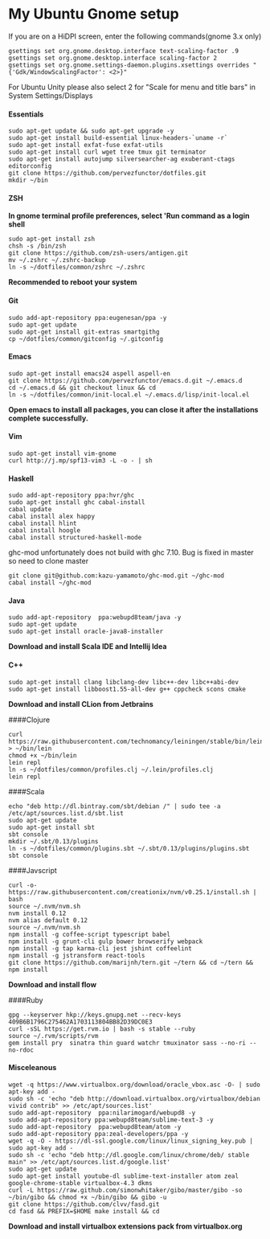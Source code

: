 # My Ubuntu Gnome setup

If you are on a HiDPI screen, enter the following commands(gnome 3.x only)

    gsettings set org.gnome.desktop.interface text-scaling-factor .9
    gsettings set org.gnome.desktop.interface scaling-factor 2
    gsettings set org.gnome.settings-daemon.plugins.xsettings overrides "{'Gdk/WindowScalingFactor': <2>}"

For Ubuntu Unity please also select 2 for "Scale for menu and title bars" in System Settings/Displays

#### Essentials

    sudo apt-get update && sudo apt-get upgrade -y
    sudo apt-get install build-essential linux-headers-`uname -r`
    sudo apt-get install exfat-fuse exfat-utils
    sudo apt-get install curl wget tree tmux git terminator
    sudo apt-get install autojump silversearcher-ag exuberant-ctags editorconfig
    git clone https://github.com/pervezfunctor/dotfiles.git
    mkdir ~/bin

#### ZSH

**In gnome terminal profile preferences, select 'Run command as a login shell**

    sudo apt-get install zsh
    chsh -s /bin/zsh
    git clone https://github.com/zsh-users/antigen.git
    mv ~/.zshrc ~/.zshrc-backup
    ln -s ~/dotfiles/common/zshrc ~/.zshrc

**Recommended to reboot your system**

#### Git

    sudo add-apt-repository ppa:eugenesan/ppa -y
    sudo apt-get update
    sudo apt-get install git-extras smartgithg
    cp ~/dotfiles/common/gitconfig ~/.gitconfig

#### Emacs

    sudo apt-get install emacs24 aspell aspell-en
    git clone https://github.com/pervezfunctor/emacs.d.git ~/.emacs.d
    cd ~/.emacs.d && git checkout linux && cd
    ln -s ~/dotfiles/common/init-local.el ~/.emacs.d/lisp/init-local.el

**Open emacs to install all packages, you can close it after the installations complete successfully.**

#### Vim

    sudo apt-get install vim-gnome
    curl http://j.mp/spf13-vim3 -L -o - | sh

#### Haskell

    sudo add-apt-repository ppa:hvr/ghc
    sudo apt-get install ghc cabal-install
    cabal update
    cabal install alex happy
    cabal install hlint
    cabal install hoogle
    cabal install structured-haskell-mode

ghc-mod unfortunately does not build with ghc 7.10. Bug is fixed in master so need to clone master

    git clone git@github.com:kazu-yamamoto/ghc-mod.git ~/ghc-mod
    cabal install ~/ghc-mod

#### Java

    sudo add-apt-repository  ppa:webupd8team/java -y
    sudo apt-get update
    sudo apt-get install oracle-java8-installer

**Download and install Scala IDE and Intellij Idea**

#### C++

    sudo apt-get install clang libclang-dev libc++-dev libc++abi-dev
    sudo apt-get install libboost1.55-all-dev g++ cppcheck scons cmake

**Download and install CLion from Jetbrains**

####Clojure

    curl https://raw.githubusercontent.com/technomancy/leiningen/stable/bin/lein > ~/bin/lein
    chmod +x ~/bin/lein
    lein repl
    ln -s ~/dotfiles/common/profiles.clj ~/.lein/profiles.clj
    lein repl

####Scala

    echo "deb http://dl.bintray.com/sbt/debian /" | sudo tee -a /etc/apt/sources.list.d/sbt.list
    sudo apt-get update
    sudo apt-get install sbt
    sbt console
    mkdir ~/.sbt/0.13/plugins
    ln -s ~/dotfiles/common/plugins.sbt ~/.sbt/0.13/plugins/plugins.sbt
    sbt console

####Javscript

    curl -o- https://raw.githubusercontent.com/creationix/nvm/v0.25.1/install.sh | bash
    source ~/.nvm/nvm.sh
    nvm install 0.12
    nvm alias default 0.12
    source ~/.nvm/nvm.sh
    npm install -g coffee-script typescript babel
    npm install -g grunt-cli gulp bower browserify webpack
    npm install -g tap karma-cli jest jshint coffeelint
    npm install -g jstransform react-tools
    git clone https://github.com/marijnh/tern.git ~/tern && cd ~/tern && npm install

**Download and install flow**

####Ruby

    gpg --keyserver hkp://keys.gnupg.net --recv-keys 409B6B1796C275462A1703113804BB82D39DC0E3
    curl -sSL https://get.rvm.io | bash -s stable --ruby
    source ~/.rvm/scripts/rvm
    gem install pry  sinatra thin guard watchr tmuxinator sass --no-ri --no-rdoc

#### Misceleanous

    wget -q https://www.virtualbox.org/download/oracle_vbox.asc -O- | sudo apt-key add -
    sudo sh -c 'echo "deb http://download.virtualbox.org/virtualbox/debian vivid contrib" >> /etc/apt/sources.list'
    sudo add-apt-repository  ppa:nilarimogard/webupd8 -y
    sudo add-apt-repository ppa:webupd8team/sublime-text-3 -y
    sudo add-apt-repository  ppa:webupd8team/atom -y
    sudo add-apt-repository ppa:zeal-developers/ppa -y
    wget -q -O - https://dl-ssl.google.com/linux/linux_signing_key.pub | sudo apt-key add -
    sudo sh -c 'echo "deb http://dl.google.com/linux/chrome/deb/ stable main" >> /etc/apt/sources.list.d/google.list'
    sudo apt-get update
    sudo apt-get install youtube-dl sublime-text-installer atom zeal google-chrome-stable virtualbox-4.3 dkms
    curl -L https://raw.github.com/simonwhitaker/gibo/master/gibo -so ~/bin/gibo && chmod +x ~/bin/gibo && gibo -u
    git clone https://github.com/clvv/fasd.git
    cd fasd && PREFIX=$HOME make install && cd

**Download and install virtualbox extensions pack from virtualbox.org**
